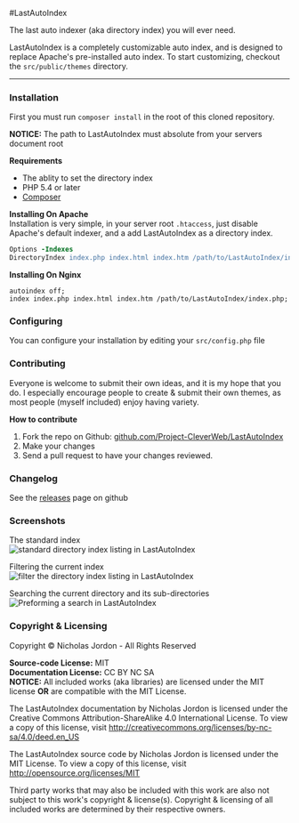 #LastAutoIndex

The last auto indexer (aka directory index) you will ever need.

LastAutoIndex is a completely customizable auto index, and is designed to
replace Apache's pre-installed auto index. To start customizing, checkout
the `src/public/themes` directory.

---

### Installation

First you must run `composer install` in the root of this cloned repository.

**NOTICE:** The path to LastAutoIndex must absolute from your servers document root

**Requirements**<br>
- The ablity to set the directory index
- PHP 5.4 or later
- [Composer](https://getcomposer.org/)

**Installing On Apache**<br>
Installation is very simple, in your server root `.htaccess`, just disable
Apache's default indexer, and a add LastAutoIndex as a directory index.

```apache
Options -Indexes
DirectoryIndex index.php index.html index.htm /path/to/LastAutoIndex/index.php
```

**Installing On Nginx**
```nginx
autoindex off;
index index.php index.html index.htm /path/to/LastAutoIndex/index.php;
```

### Configuring
You can configure your installation by editing your `src/config.php` file


### Contributing

Everyone is welcome to submit their own ideas, and it is my hope that you do. I 
especially encourage people to create &amp; submit their own themes, as most
people (myself included) enjoy having variety.

**How to contribute**<br>

1. Fork the repo on Github: [github.com/Project-CleverWeb/LastAutoIndex](https://github.com/Project-CleverWeb/LastAutoIndex)
2. Make your changes
3. Send a pull request to have your changes reviewed.


### Changelog

See the [releases](https://github.com/Project-CleverWeb/LastAutoIndex/releases) page on github


### Screenshots

The standard index<br>
![standard directory index listing in LastAutoIndex](http://i.imgur.com/jfr7wq8.png)

Filtering the current index
![filter the directory index listing in LastAutoIndex](http://i.imgur.com/Mbi5oC1.png)

Searching the current directory and its sub-directories
![Preforming a search in LastAutoIndex](http://i.imgur.com/l22CHzO.png)

### Copyright &amp; Licensing

Copyright &copy; Nicholas Jordon - All Rights Reserved

**Source-code License:** MIT<br>
**Documentation License:** CC BY NC SA<br>
**NOTICE:** All included works (aka libraries) are licensed under the MIT license
**OR** are compatible with the MIT License.

The LastAutoIndex documentation by Nicholas Jordon is licensed under the
Creative Commons Attribution-ShareAlike 4.0 International License. To view a
copy of this license, visit http://creativecommons.org/licenses/by-nc-sa/4.0/deed.en_US

The LastAutoIndex source code by Nicholas Jordon is licensed under the MIT
License. To view a copy of this license, visit http://opensource.org/licenses/MIT

Third party works that may also be included with this work are also not subject
to this work's copyright &amp; license(s). Copyright &amp; licensing of all
included works are determined by their respective owners.

